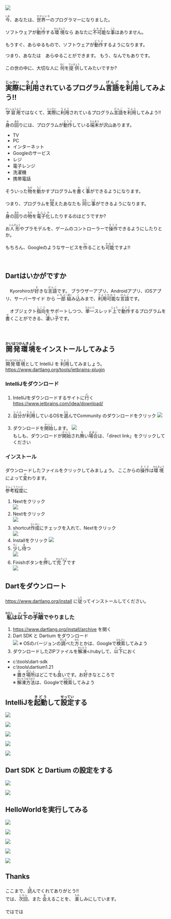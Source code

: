 ![](magic.png)


<ruby>今<rt>いま</rt></ruby>、あなたは、<ruby>世界一<rt>せかいいち</rt>のプログラマーになりました。

ソフトウェアが<ruby>動作<rt>どうさ</rt></ruby>する<ruby>環境<rt>かんきょう</rt></ruby>なら
あなたに<ruby>不可能<rt>ふかのう</rt></ruby>な<ruby>事<rt>こと</rt></ruby>はありません。


もうすぐ、あらゆるもので、ソフトウェアが<ruby>動作<rt>どうさ</rt></ruby>するようになります。

つまり、あなたは　あらゆることができます。
もう、なんでもありです。

この世の中に、大切な人に
<ruby>何<rt>なに</rt></ruby>を<ruby>提供<rt>ていきょう</rt></ruby>してみたいですか?










## <ruby>実際<rt>じっさい</rt></ruby>に<ruby>利用<rt>りよう</rt></ruby>されているプログラム<ruby>言語<rt>げんご</rt></ruby>を<ruby>利用<rt>りよう</rt></ruby>してみよう!!

<ruby>学習用<rt>がくしゅうよう</rt></ruby>ではなくて、<ruby>実際<rt>じっさい</rt></ruby>に<ruby>利用<rt>りよう</rt></ruby>されているプログラム<ruby>言語<rt>げんご</rt></ruby>を<ruby>利用<rt>りよう</rt></ruby>してみよう!!


<ruby>身<rt>み</rt></ruby>の<ruby>回<rt>まわ</rt></ruby>りには、プログラムが<ruby>動作<rt>どうさ</rt></ruby>している<ruby>端末<rt>たんまつ</rt></ruby>が沢山あります。

* TV
* PC
* インターネット
* Googleのサービス
* レジ
* 電子レンジ
* 洗濯機
* 携帯電話

そういった<ruby>物<rt>もの<rt></ruby>を<ruby>動<rt>うご</rt></ruby>かすプログラムを<ruby>書<rt>か</rt></ruby>く<ruby>事<rt>こと</rt></ruby>ができるようになります。

つまり、プログラムを<ruby>覚<rt>おぼ</rt></ruby>えたあなたも
<ruby>同<rt>おな</rt></ruby>じ<ruby>事<rt>こと</rt></ruby>ができるようになります。

<ruby>身<rt>み</rt></ruby>の<ruby>回<rt>まわ</rt></ruby>りの<ruby>物<rt>もの</rt></ruby>を<ruby>電子化<rt>でんしか</rt></ruby>したりするのはどうですか?

お<ruby>人形<rt>にんぎょう</rt></ruby>やプラモデルを、ゲームのコントローラーで<ruby>操作<rt>そうさ</rt></ruby>できるようにしたりとか。

もちろん、Googleのようなサービスを<ruby>作<rt>つく</rt></ruby>ることも<ruby>可能<rt>かのう</rt></ruby>ですよ!!


　　




## Dartはいかがですか
　Kyorohiroが<ruby>好<rt>す</rt></ruby>きな<ruby>言語<rt>げんご</rt></ruby>です。 ブラウザーアプリ、Androidアプリ、iOSアプリ、サーバーサイド から <ruby>一部<rt>いちぶ</rt></ruby><ruby>組<rt>一部く</rt></ruby>み<ruby>込<rt>こ</rt></ruby>みまで、<ruby>利用可能<rt>りようかのう</rt></ruby>な<ruby>言語<rt>げんご</rt></ruby>です。



　オブジェクト<ruby>指向<rt>しこう</rt></ruby>をサポートしつつ、<ruby>単一<rt>たんいつ</rt></ruby>スレッド<ruby>上<rt>じょう</rt></ruby>で<ruby>動作<rt>どうさ</rt></ruby>するプログラムを<ruby>書<rt>か</rt></ruby>くことができる、<ruby>凄<rt>すご</rt></ruby>い<ruby>子<rt>こ</rt></ruby>です。





　
## <ruby>開発環境<rt>かいはつかんきょう</rt></ruby>をインストールしてみよう

<ruby>開発環境<rt>かいはつかんきょう</rt></ruby>として IntelliJ を <ruby>利用<rt>りよう</rt></ruby>してみましょう。
https://www.dartlang.org/tools/jetbrains-plugin

### IntelliJをダウンロード
1. IntelliJをダウンロードするサイトに<ruby>行<rt>い</rt></ruby>く
https://www.jetbrains.com/idea/download/

2. <ruby>自分<rt>じふん</rt></ruby>が<ruby>利用<rt>りよう</rt></ruby>しているOSを<ruby>選<rt>えら</rt></ruby>んでCommunity のダウンロードをクリック
![](v001.png)  

3. ダウンロードを<ruby>開始<rt>かいし</rt></ruby>します。
![](v002.png)  
  もしも、ダウンロードが<ruby>開始<rt>かいし</rt></ruby>され<ruby>無<rt>な</rt></ruby>い<ruby>場合<rt>ばあい</rt></ruby>は、「direct link」をクリックしてください  

### インストール
ダウンロードしたファイルをクリックしてみましょう。
ここからの<ruby>操作<rt>そうさ</rt></ruby>は<ruby>環境<rt>かんきょう</rt></ruby>によって<ruby>変<rt>か</rt></ruby>わります。

<ruby>参考程度<rt>さんこうていど</rt></ruby>に

1. Nextをクリック  
  ![](v101.png)
2. Nextをクリック  
  ![](v102.png)
3. shortcut<ruby>作成<rt>さくせい</rt></ruby>にチェックを入れて、Nextをクリック  
  ![](v103.png)
4. Installをクリック
  ![](v104.png)
5. <ruby>少<rt>すこ</rt></ruby>し<ruby>待<rt>ま</rt></ruby>つ  
![](v105.png)
6. Finishボタンを<ruby>押<rt>お</rt></ruby>して<ruby>完了<rt>かんりょう</rt></ruby>です  
![](v106.png)







## Dartをダウンロート
https://www.dartlang.org/install に<ruby>従<rt>した</rt></ruby>ってインストールしてください。

### <ruby>私<rt>わたし</rt></ruby>は<ruby>以下<rt>いか</rt></ruby>の<ruby>手順<rt>てじゅん</rt></ruby>でやりました
1. https://www.dartlang.org/install/archive を開く
2. Dart SDK と Dartium をダウンロード  
![](v201.png)
※ OSのバージョンの<ruby>調<rt>方しら</rt></ruby>べた<ruby>方<rt>かた</rt></ruby>とかは、Googleで<ruby>検索<rt>けんさく</rt></ruby>してみよう
3. ダウンロードしたZIPファイルを<ruby>解凍<rt>かいとう</rt></rubyして、<ruby>以下<rt>いか</rt></ruby>におく
  * c:\tools\dart-sdk
  * c:\tools\dartium1.21  
  ※ <ruby>置<rt>お</rt></ruby>き<ruby>場所<rt>ばしょ</rt></ruby>はどこでも<ruby>良<rt>よ</rt></ruby>いです。お<ruby>好<rt>す</rt></ruby>きなところで  
  ※ <ruby>解凍方法<rt>かいとうほうほう</rt></ruby>は、Googleで<ruby>検索<rt>けんさく</rt></ruby>してみよう







## IntelliJを<ruby>起動<rt>きどう</rt></ruby>して<ruby>設定<rt>せってい</rt></ruby>する

![](v302.png)

![](v303.png)

![](v304.png)

![](v305.png)

![](v306.png)

## Dart SDK と Dartium の設定をする
![](v401.png)

![](v402.png)


## HelloWorldを実行してみる
![](v405.png)

![](v505.png)

![](v506.png)

![](v506.png)

![](V507.png)





## Thanks
<div>
ここまで、<ruby>読<rt>よ</rt></ruby>んでくれてありがとう!!
</div>

<div>
では、<ruby>次回<rt>じかい</rt><ruby>、また
<ruby>会<rt>あ</rt></ruby>えることを、
<ruby>楽<rt>たの</rt></ruby>しみにしています。
</div>
　　
<div>
ではでは
</div>
